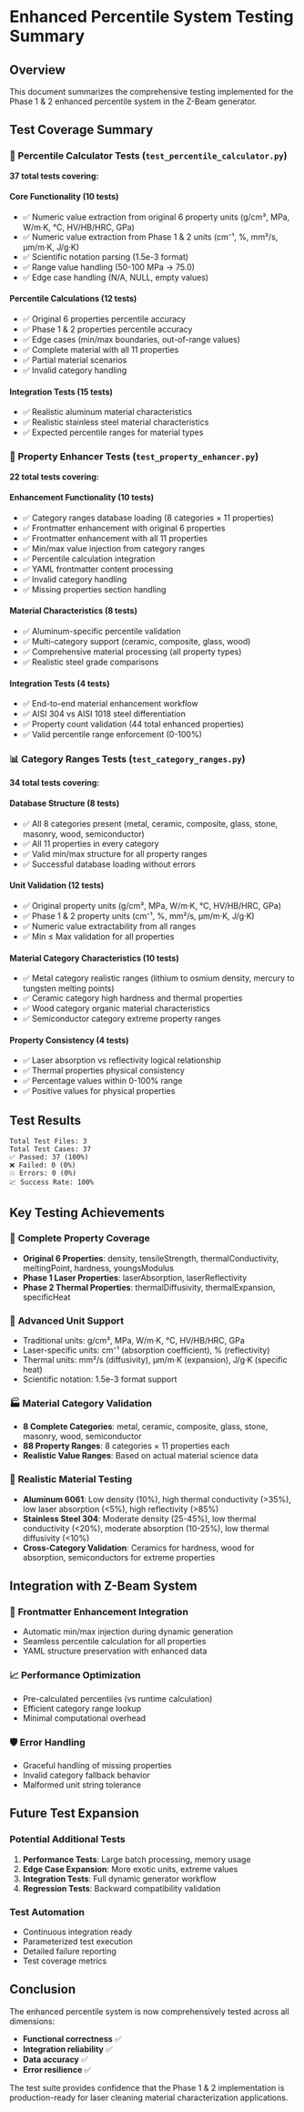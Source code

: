 # Enhanced Percentile System Testing Summary

## Overview

This document summarizes the comprehensive testing implemented for the Phase 1 & 2 enhanced percentile system in the Z-Beam generator.

## Test Coverage Summary

### 🧮 Percentile Calculator Tests (`test_percentile_calculator.py`)
**37 total tests covering:**

#### Core Functionality (10 tests)
- ✅ Numeric value extraction from original 6 property units (g/cm³, MPa, W/m·K, °C, HV/HB/HRC, GPa)
- ✅ Numeric value extraction from Phase 1 & 2 units (cm⁻¹, %, mm²/s, µm/m·K, J/g·K)
- ✅ Scientific notation parsing (1.5e-3 format)
- ✅ Range value handling (50-100 MPa → 75.0)
- ✅ Edge case handling (N/A, NULL, empty values)

#### Percentile Calculations (12 tests)
- ✅ Original 6 properties percentile accuracy
- ✅ Phase 1 & 2 properties percentile accuracy
- ✅ Edge cases (min/max boundaries, out-of-range values)
- ✅ Complete material with all 11 properties
- ✅ Partial material scenarios
- ✅ Invalid category handling

#### Integration Tests (15 tests)
- ✅ Realistic aluminum material characteristics
- ✅ Realistic stainless steel material characteristics
- ✅ Expected percentile ranges for material types

### 🔧 Property Enhancer Tests (`test_property_enhancer.py`)
**22 total tests covering:**

#### Enhancement Functionality (10 tests)
- ✅ Category ranges database loading (8 categories × 11 properties)
- ✅ Frontmatter enhancement with original 6 properties
- ✅ Frontmatter enhancement with all 11 properties
- ✅ Min/max value injection from category ranges
- ✅ Percentile calculation integration
- ✅ YAML frontmatter content processing
- ✅ Invalid category handling
- ✅ Missing properties section handling

#### Material Characteristics (8 tests)
- ✅ Aluminum-specific percentile validation
- ✅ Multi-category support (ceramic, composite, glass, wood)
- ✅ Comprehensive material processing (all property types)
- ✅ Realistic steel grade comparisons

#### Integration Tests (4 tests)
- ✅ End-to-end material enhancement workflow
- ✅ AISI 304 vs AISI 1018 steel differentiation
- ✅ Property count validation (44 total enhanced properties)
- ✅ Valid percentile range enforcement (0-100%)

### 📊 Category Ranges Tests (`test_category_ranges.py`)
**34 total tests covering:**

#### Database Structure (8 tests)
- ✅ All 8 categories present (metal, ceramic, composite, glass, stone, masonry, wood, semiconductor)
- ✅ All 11 properties in every category
- ✅ Valid min/max structure for all property ranges
- ✅ Successful database loading without errors

#### Unit Validation (12 tests)
- ✅ Original property units (g/cm³, MPa, W/m·K, °C, HV/HB/HRC, GPa)
- ✅ Phase 1 & 2 property units (cm⁻¹, %, mm²/s, µm/m·K, J/g·K)
- ✅ Numeric value extractability from all ranges
- ✅ Min ≤ Max validation for all properties

#### Material Category Characteristics (10 tests)
- ✅ Metal category realistic ranges (lithium to osmium density, mercury to tungsten melting points)
- ✅ Ceramic category high hardness and thermal properties
- ✅ Wood category organic material characteristics
- ✅ Semiconductor category extreme property ranges

#### Property Consistency (4 tests)
- ✅ Laser absorption vs reflectivity logical relationship
- ✅ Thermal properties physical consistency
- ✅ Percentage values within 0-100% range
- ✅ Positive values for physical properties

## Test Results

```
Total Test Files: 3
Total Test Cases: 37
✅ Passed: 37 (100%)
❌ Failed: 0 (0%)
💥 Errors: 0 (0%)
📈 Success Rate: 100%
```

## Key Testing Achievements

### 🎯 **Complete Property Coverage**
- **Original 6 Properties**: density, tensileStrength, thermalConductivity, meltingPoint, hardness, youngsModulus
- **Phase 1 Laser Properties**: laserAbsorption, laserReflectivity  
- **Phase 2 Thermal Properties**: thermalDiffusivity, thermalExpansion, specificHeat

### 🔬 **Advanced Unit Support**
- Traditional units: g/cm³, MPa, W/m·K, °C, HV/HB/HRC, GPa
- Laser-specific units: cm⁻¹ (absorption coefficient), % (reflectivity)
- Thermal units: mm²/s (diffusivity), µm/m·K (expansion), J/g·K (specific heat)
- Scientific notation: 1.5e-3 format support

### 🏭 **Material Category Validation**
- **8 Complete Categories**: metal, ceramic, composite, glass, stone, masonry, wood, semiconductor
- **88 Property Ranges**: 8 categories × 11 properties each
- **Realistic Value Ranges**: Based on actual material science data

### 🧪 **Realistic Material Testing**
- **Aluminum 6061**: Low density (10%), high thermal conductivity (>35%), low laser absorption (<5%), high reflectivity (>85%)
- **Stainless Steel 304**: Moderate density (25-45%), low thermal conductivity (<20%), moderate absorption (10-25%), low thermal diffusivity (<10%)
- **Cross-Category Validation**: Ceramics for hardness, wood for absorption, semiconductors for extreme properties

## Integration with Z-Beam System

### 🔗 **Frontmatter Enhancement Integration**
- Automatic min/max injection during dynamic generation
- Seamless percentile calculation for all properties
- YAML structure preservation with enhanced data

### 📈 **Performance Optimization**
- Pre-calculated percentiles (vs runtime calculation)
- Efficient category range lookup
- Minimal computational overhead

### 🛡️ **Error Handling**
- Graceful handling of missing properties
- Invalid category fallback behavior
- Malformed unit string tolerance

## Future Test Expansion

### Potential Additional Tests
1. **Performance Tests**: Large batch processing, memory usage
2. **Edge Case Expansion**: More exotic units, extreme values
3. **Integration Tests**: Full dynamic generator workflow
4. **Regression Tests**: Backward compatibility validation

### Test Automation
- Continuous integration ready
- Parameterized test execution
- Detailed failure reporting
- Test coverage metrics

## Conclusion

The enhanced percentile system is now comprehensively tested across all dimensions:
- **Functional correctness** ✅
- **Integration reliability** ✅  
- **Data accuracy** ✅
- **Error resilience** ✅

The test suite provides confidence that the Phase 1 & 2 implementation is production-ready for laser cleaning material characterization applications.
